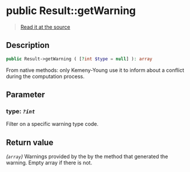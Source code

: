 # public Result::getWarning

> [Read it at the source](https://github.com/julien-boudry/Condorcet/blob/master/src/Result.php#L337)

## Description    

```php
public Result->getWarning ( [?int $type = null] ): array
```

From native methods: only Kemeny-Young use it to inform about a conflict during the computation process.

## Parameter

### **type:** *`?int`*   
Filter on a specific warning type code.    


## Return value   

*(`array`)* Warnings provided by the by the method that generated the warning. Empty array if there is not.

